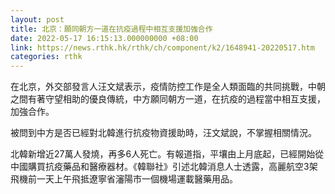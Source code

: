 ```yaml
---
layout: post
title: 北京：願同朝方一道在抗疫過程中相互支援加強合作
date: 2022-05-17 16:15:13.000000000 +08:00
link: https://news.rthk.hk/rthk/ch/component/k2/1648941-20220517.htm
categories: rthk
---
```


在北京，外交部發言人汪文斌表示，疫情防控工作是全人類面臨的共同挑戰，中朝之間有著守望相助的優良傳統，中方願同朝方一道，在抗疫的過程當中相互支援，加強合作。

被問到中方是否已經對北韓進行抗疫物資援助時，汪文斌說，不掌握相關情況。

北韓新增近27萬人發燒，再多6人死亡。有報道指，平壤由上月底起，已經開始從中國購買抗疫藥品和醫療器材。《韓聯社》引述北韓消息人士透露，高麗航空3架飛機前一天上午飛抵遼寧省瀋陽市一個機場運載醫藥用品。
